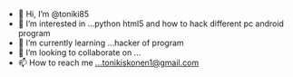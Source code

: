 - 👋 Hi, I’m @toniki85
- 👀 I’m interested in ...python html5 and how to hack different pc android program
- 🌱 I’m currently learning ...hacker of program
- 💞️ I’m looking to collaborate on ...
- 📫 How to reach me ...tonikiskonen1@gmail.com

<!---
toniki85/toniki85 is a ✨ special ✨ repository because its `README.md` (this file) appears on your GitHub profile.
You can click the Preview link to take a look at your changes.
--->
